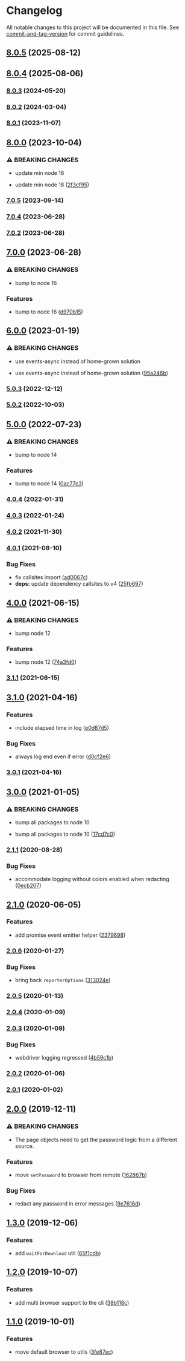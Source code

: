 # Changelog

All notable changes to this project will be documented in this file. See [commit-and-tag-version](https://github.com/absolute-version/commit-and-tag-version) for commit guidelines.

## [8.0.5](https://github.com/CrowdStrike/faltest/compare/@faltest/utils@8.0.4...@faltest/utils@8.0.5) (2025-08-12)

## [8.0.4](https://github.com/CrowdStrike/faltest/compare/@faltest/utils@8.0.3...@faltest/utils@8.0.4) (2025-08-06)

### [8.0.3](https://github.com/CrowdStrike/faltest/compare/@faltest/utils@8.0.2...@faltest/utils@8.0.3) (2024-05-20)

### [8.0.2](https://github.com/CrowdStrike/faltest/compare/@faltest/utils@8.0.1...@faltest/utils@8.0.2) (2024-03-04)

### [8.0.1](https://github.com/CrowdStrike/faltest/compare/@faltest/utils@8.0.0...@faltest/utils@8.0.1) (2023-11-07)

## [8.0.0](https://github.com/CrowdStrike/faltest/compare/@faltest/utils@7.0.5...@faltest/utils@8.0.0) (2023-10-04)


### ⚠ BREAKING CHANGES

* update min node 18

* update min node 18 ([2f3cf95](https://github.com/CrowdStrike/faltest/commit/2f3cf9534537177c23c012e676c6cd022d4ad254))

### [7.0.5](https://github.com/CrowdStrike/faltest/compare/@faltest/utils@7.0.4...@faltest/utils@7.0.5) (2023-09-14)

### [7.0.4](https://github.com/CrowdStrike/faltest/compare/@faltest/utils@7.0.2...@faltest/utils@7.0.4) (2023-06-28)

### [7.0.2](https://github.com/CrowdStrike/faltest/compare/@faltest/utils@7.0.0...@faltest/utils@7.0.2) (2023-06-28)

## [7.0.0](https://github.com/CrowdStrike/faltest/compare/@faltest/utils@6.0.0...@faltest/utils@7.0.0) (2023-06-28)


### ⚠ BREAKING CHANGES

* bump to node 16

### Features

* bump to node 16 ([d970b15](https://github.com/CrowdStrike/faltest/commit/d970b15646de66ae92b2a41d9c1e48d8e3af19c7))

## [6.0.0](https://github.com/CrowdStrike/faltest/compare/@faltest/utils@5.0.3...@faltest/utils@6.0.0) (2023-01-19)


### ⚠ BREAKING CHANGES

* use events-async instead of home-grown solution

* use events-async instead of home-grown solution ([95a246b](https://github.com/CrowdStrike/faltest/commit/95a246b3c25f588536b43fb7b394bb4865fc1398))

### [5.0.3](https://github.com/CrowdStrike/faltest/compare/@faltest/utils@5.0.2...@faltest/utils@5.0.3) (2022-12-12)

### [5.0.2](https://github.com/CrowdStrike/faltest/compare/@faltest/utils@5.0.1...@faltest/utils@5.0.2) (2022-10-03)

## [5.0.0](https://github.com/CrowdStrike/faltest/compare/@faltest/utils@4.0.4...@faltest/utils@5.0.0) (2022-07-23)


### ⚠ BREAKING CHANGES

* bump to node 14

### Features

* bump to node 14 ([0ac77c3](https://github.com/CrowdStrike/faltest/commit/0ac77c3b980a3c6835b77c9557e511ba13fc1b59))

### [4.0.4](https://github.com/CrowdStrike/faltest/compare/@faltest/utils@4.0.3...@faltest/utils@4.0.4) (2022-01-31)

### [4.0.3](https://github.com/CrowdStrike/faltest/compare/@faltest/utils@4.0.2...@faltest/utils@4.0.3) (2022-01-24)

### [4.0.2](https://github.com/CrowdStrike/faltest/compare/@faltest/utils@4.0.1...@faltest/utils@4.0.2) (2021-11-30)

### [4.0.1](https://github.com/CrowdStrike/faltest/compare/@faltest/utils@4.0.0...@faltest/utils@4.0.1) (2021-08-10)


### Bug Fixes

* fix callsites import ([ad0067c](https://github.com/CrowdStrike/faltest/commit/ad0067c3af772d0d4615aadfe136b952115cf8d4))
* **deps:** update dependency callsites to v4 ([25fb697](https://github.com/CrowdStrike/faltest/commit/25fb69728b2516529bb85e0b9eb01b098c340286))

## [4.0.0](https://github.com/CrowdStrike/faltest/compare/@faltest/utils@3.1.1...@faltest/utils@4.0.0) (2021-06-15)


### ⚠ BREAKING CHANGES

* bump node 12

### Features

* bump node 12 ([74a3fd0](https://github.com/CrowdStrike/faltest/commit/74a3fd06f787685cf543d5725f0b45ae4215fcf5))

### [3.1.1](https://github.com/CrowdStrike/faltest/compare/@faltest/utils@3.1.0...@faltest/utils@3.1.1) (2021-06-15)

## [3.1.0](https://github.com/CrowdStrike/faltest/compare/@faltest/utils@3.0.1...@faltest/utils@3.1.0) (2021-04-16)


### Features

* include elapsed time in log ([e0d87d5](https://github.com/CrowdStrike/faltest/commit/e0d87d586b91c1c837dc850a1c405c2320e61508))


### Bug Fixes

* always log end even if error ([d0cf2e6](https://github.com/CrowdStrike/faltest/commit/d0cf2e6312f51d8912ee6c533f3be6efd50fa3d5))

### [3.0.1](https://github.com/CrowdStrike/faltest/compare/@faltest/utils@3.0.0...@faltest/utils@3.0.1) (2021-04-16)

## [3.0.0](https://github.com/CrowdStrike/faltest/compare/@faltest/utils@2.1.1...@faltest/utils@3.0.0) (2021-01-05)


### ⚠ BREAKING CHANGES

* bump all packages to node 10

* bump all packages to node 10 ([17cd7c0](https://github.com/CrowdStrike/faltest/commit/17cd7c0173a4c57e15b1b187b73411c4e466b9b0))

### [2.1.1](https://github.com/CrowdStrike/faltest/compare/@faltest/utils@2.1.0...@faltest/utils@2.1.1) (2020-08-28)


### Bug Fixes

* accommodate logging without colors enabled when redacting ([0ecb207](https://github.com/CrowdStrike/faltest/commit/0ecb2073b15a6572e10ad513fe62ea9404cd42c7))

## [2.1.0](https://github.com/CrowdStrike/faltest/compare/@faltest/utils@2.0.6...@faltest/utils@2.1.0) (2020-06-05)


### Features

* add promise event emitter helper ([2379698](https://github.com/CrowdStrike/faltest/commit/237969865f3b7d02040fce17bd04595038380411))

### [2.0.6](https://github.com/CrowdStrike/faltest/compare/@faltest/utils@2.0.5...@faltest/utils@2.0.6) (2020-01-27)


### Bug Fixes

* bring back `reporterOptions` ([313024e](https://github.com/CrowdStrike/faltest/commit/313024e9057620f353e68666d05cb1a6890dea5c))

### [2.0.5](https://github.com/CrowdStrike/faltest/compare/@faltest/utils@2.0.4...@faltest/utils@2.0.5) (2020-01-13)

### [2.0.4](https://github.com/CrowdStrike/faltest/compare/@faltest/utils@2.0.3...@faltest/utils@2.0.4) (2020-01-09)

### [2.0.3](https://github.com/CrowdStrike/faltest/compare/@faltest/utils@2.0.2...@faltest/utils@2.0.3) (2020-01-09)


### Bug Fixes

* webdriver logging regressed ([4b59c1b](https://github.com/CrowdStrike/faltest/commit/4b59c1bc3aad249009d2999648a9da332905a9e8))

### [2.0.2](https://github.com/CrowdStrike/faltest/compare/@faltest/utils@2.0.1...@faltest/utils@2.0.2) (2020-01-06)

### [2.0.1](https://github.com/CrowdStrike/faltest/compare/@faltest/utils@2.0.0...@faltest/utils@2.0.1) (2020-01-02)

## [2.0.0](https://github.com/CrowdStrike/faltest/compare/@faltest/utils@1.3.0...2.0.0) (2019-12-11)


### ⚠ BREAKING CHANGES

* The page objects need to get the password logic from a different source.

### Features

* move `setPassword` to browser from remote ([162867b](https://github.com/CrowdStrike/faltest/commit/162867bbdd52a628f3f1b5f4844ee409be0359ec))


### Bug Fixes

* redact any password in error messages ([9e7616d](https://github.com/CrowdStrike/faltest/commit/9e7616dc49feff56793e802bc71ae95bd179fe22))

## [1.3.0](https://github.com/CrowdStrike/faltest/compare/@faltest/utils@1.2.0...1.3.0) (2019-12-06)


### Features

* add `waitForDownload` util ([65f1cdb](https://github.com/CrowdStrike/faltest/commit/65f1cdbddbc01763c64820d6d80ac0c8c2544946))

## [1.2.0](https://github.com/CrowdStrike/faltest/compare/@faltest/utils@1.1.0...1.2.0) (2019-10-07)


### Features

* add multi browser support to the cli ([38b118c](https://github.com/CrowdStrike/faltest/commit/38b118c))

## [1.1.0](https://github.com/CrowdStrike/faltest/compare/@faltest/utils@1.0.0...1.1.0) (2019-10-01)


### Features

* move default browser to utils ([3fe87ec](https://github.com/CrowdStrike/faltest/commit/3fe87ec))
